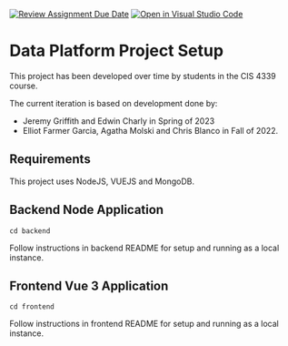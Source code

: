 [![Review Assignment Due Date](https://classroom.github.com/assets/deadline-readme-button-24ddc0f5d75046c5622901739e7c5dd533143b0c8e959d652212380cedb1ea36.svg)](https://classroom.github.com/a/Y5_dlaj5)
[![Open in Visual Studio Code](https://classroom.github.com/assets/open-in-vscode-718a45dd9cf7e7f842a935f5ebbe5719a5e09af4491e668f4dbf3b35d5cca122.svg)](https://classroom.github.com/online_ide?assignment_repo_id=13552956&assignment_repo_type=AssignmentRepo)
# Data Platform Project Setup

This project has been developed over time by students in the CIS 4339 course.

The current iteration is based on development done by:
* Jeremy Griffith and Edwin Charly in Spring of 2023
* Elliot Farmer Garcia, Agatha	Molski and Chris Blanco in Fall of 2022.

## Requirements

This project uses NodeJS, VUEJS and MongoDB.

## Backend Node Application
```
cd backend
```
Follow instructions in backend README for setup and running as a local instance.

## Frontend Vue 3 Application
```
cd frontend
```
Follow instructions in frontend README for setup and running as a local instance.



